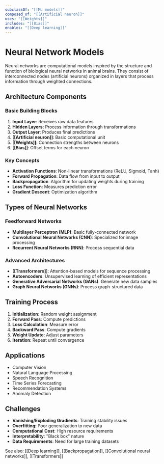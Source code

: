```yaml
---
subclassOf: "[[ML models]]"
composed_of: "[[Artificial neuron]]"
uses: "[[Weights]]"
includes: "[[Bias]]"
enables: "[[Deep learning]]"
---
```


# Neural Network Models

Neural networks are computational models inspired by the structure and function of biological neural networks in animal brains. They consist of interconnected nodes (artificial neurons) organized in layers that process information through weighted connections.

## Architecture Components

### Basic Building Blocks
1. **Input Layer**: Receives raw data features
2. **Hidden Layers**: Process information through transformations
3. **Output Layer**: Produces final predictions
4. **[[Artificial neuron]]**: Basic computational unit
5. **[[Weights]]**: Connection strengths between neurons
6. **[[Bias]]**: Offset terms for each neuron

### Key Concepts
- **Activation Functions**: Non-linear transformations (ReLU, Sigmoid, Tanh)
- **Forward Propagation**: Data flow from input to output
- **Backpropagation**: Algorithm for updating weights during training
- **Loss Function**: Measures prediction error
- **Gradient Descent**: Optimization algorithm

## Types of Neural Networks

### Feedforward Networks
- **Multilayer Perceptron (MLP)**: Basic fully-connected network
- **Convolutional Neural Networks (CNN)**: Specialized for image processing
- **Recurrent Neural Networks (RNN)**: Process sequential data

### Advanced Architectures
- **[[Transformers]]**: Attention-based models for sequence processing
- **Autoencoders**: Unsupervised learning of efficient representations
- **Generative Adversarial Networks (GANs)**: Generate new data samples
- **Graph Neural Networks (GNNs)**: Process graph-structured data

## Training Process

1. **Initialization**: Random weight assignment
2. **Forward Pass**: Compute predictions
3. **Loss Calculation**: Measure error
4. **Backward Pass**: Compute gradients
5. **Weight Update**: Adjust parameters
6. **Iteration**: Repeat until convergence

## Applications

- Computer Vision
- Natural Language Processing
- Speech Recognition
- Time Series Forecasting
- Recommendation Systems
- Anomaly Detection

## Challenges

- **Vanishing/Exploding Gradients**: Training stability issues
- **Overfitting**: Poor generalization to new data
- **Computational Cost**: High resource requirements
- **Interpretability**: "Black box" nature
- **Data Requirements**: Need for large training datasets

See also: [[Deep learning]], [[Backpropagation]], [[Convolutional neural networks]], [[Transformers]]

